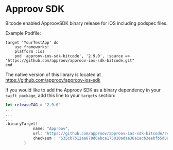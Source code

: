 # Approov SDK
Bitcode enabled ApproovSDK binary release for iOS including podspec files.

Example Podfile:

```podfile
target 'YourTestApp' do
    use_frameworks!
    platform :ios
    pod 'approov-ios-sdk-bitcode', '2.9.0', :source => "https://github.com/approov/approov-ios-sdk-bitcode.git"
end
```

The native version of this library is located at https://github.com/approov/approov-ios-sdk

If you would like to add the Approov SDK as a binary dependency in your `swift package`, add this line to your `targets` section:

```swift
let releaseTAG = "2.9.0"
...
...
...
.binaryTarget(
            name: "Approov",
            url: "https://github.com/approov/approov-ios-sdk-bitcode/releases/download/" + releaseTAG + "/Approov.xcframework.zip",
            checksum : "535cb7b12aa878d6abca175010adaa36a1acb3eebfb5d096a03b2630404f7569"
        )


```
